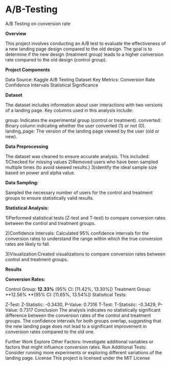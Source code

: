 # A/B-Testing
A/B Testing on conversion rate

**Overview**

This project involves conducting an A/B test to evaluate the effectiveness of a new landing page design compared to the old design. The goal is to determine if the new design (treatment group) leads to a higher conversion rate compared to the old design (control group).

**Project Components**

Data Source: Kaggle A/B Testing Dataset
Key Metrics:
Conversion Rate
Confidence Intervals
Statistical Significance

**Dataset**

The dataset includes information about user interactions with two versions of a landing page. Key columns used in this analysis include:

group: Indicates the experimental group (control or treatment).
converted: Binary column indicating whether the user converted (1) or not (0).
landing_page: The version of the landing page viewed by the user (old or new).

**Data Preprocessing**

The dataset was cleaned to ensure accurate analysis. This included:
1)Checked for missing values
2)Removed users who have been sampled multiple times (to avoid skewed results.)
3)identify the ideal sample size based on power and alpha value.


**Data Sampling:**

Sampled the necessary number of users for the control and treatment groups to ensure statistically valid results.

**Statistical Analysis:**

1)Performed statistical tests (Z-test and T-test) to compare conversion rates between the control and treatment groups.

2)Confidence Intervals: Calculated 95% confidence intervals for the conversion rates to understand the range within which the true conversion rates are likely to fall.

3)Visualization:Created visualizations to compare conversion rates between control and treatment groups.

**Results**

**Conversion Rates:**

Control Group: **12.33%** (95% CI: [11.42%, 13.30%])
Treatment Group: **12.56% **(95% CI: [11.65%, 13.54%])
Statistical Tests:

Z-Test: Z-Statistic: -0.3430, P-Value: 0.7316
T-Test: T-Statistic: -0.3429, P-Value: 0.7317
Conclusion
The analysis indicates no statistically significant difference between the conversion rates of the control and treatment groups. The confidence intervals for both groups overlap, suggesting that the new landing page does not lead to a significant improvement in conversion rates compared to the old one.

Further Work
Explore Other Factors: Investigate additional variables or factors that might influence conversion rates.
Run Additional Tests: Consider running more experiments or exploring different variations of the landing page.
License
This project is licensed under the MIT License
